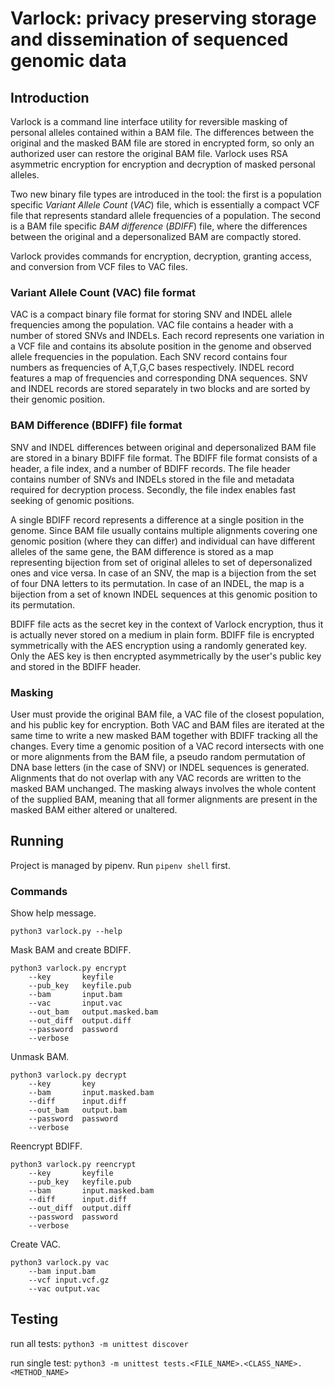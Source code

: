 # Varlock: privacy preserving storage and dissemination of sequenced genomic data

## Introduction
Varlock is a command line interface utility for reversible masking of personal alleles contained within a BAM file. The differences between the original and the masked BAM file are stored in encrypted form, so only an authorized user can restore the original BAM file. Varlock uses RSA asymmetric encryption for encryption and decryption of masked personal alleles.

Two new binary file types are introduced in the tool: the first is a population specific _Variant Allele Count_ (_VAC_) file, which is essentially a compact VCF file that represents standard allele frequencies of a population. The second is a BAM file specific _BAM difference_ (_BDIFF_) file, where the differences between the original and a depersonalized BAM are compactly stored. 

Varlock provides commands for encryption, decryption, granting access, and conversion from VCF files to VAC files. 

### Variant Allele Count (VAC) file format
VAC is a compact binary file format for storing SNV and INDEL allele frequencies among the population. VAC file contains a header with a number of stored SNVs and INDELs. Each record represents one variation in a VCF file and contains its absolute position in the genome and observed allele frequencies in the population. Each SNV record contains four numbers as frequencies of A,T,G,C bases respectively. INDEL record features a map of frequencies and corresponding DNA sequences. SNV and INDEL records are stored separately in two blocks and are sorted by their genomic position.

### BAM Difference (BDIFF) file format 
SNV and INDEL differences between original and depersonalized BAM file are stored in a binary BDIFF file format. The BDIFF file format consists of a header, a file index, and a number of BDIFF records. The file header contains number of SNVs and INDELs stored in the file and metadata required for decryption process. Secondly, the file index enables fast seeking of genomic positions. 

A single BDIFF record represents a difference at a single position in the genome. Since BAM file usually contains multiple alignments covering one genomic position (where they can differ) and individual can have different alleles of the same gene, the BAM difference is stored as a map representing bijection from set of original alleles to set of depersonalized ones and vice versa. In case of an SNV, the map is a bijection from the set of four DNA letters to its permutation. In case of an INDEL, the map is a bijection from a set of known INDEL sequences at this genomic position to its permutation.

BDIFF file acts as the secret key in the context of Varlock encryption, thus it is actually never stored on a medium in plain form. BDIFF file is encrypted symmetrically with the AES encryption using a randomly generated key. Only the AES key is then encrypted asymmetrically by the user's public key and stored in the BDIFF header. 

### Masking
User must provide the original BAM file, a VAC file of the closest population, and his public key for encryption. Both VAC and BAM files are iterated at the same time to write a new masked BAM together with BDIFF tracking all the changes. Every time a genomic position of a VAC record intersects with one or more alignments from the BAM file, a pseudo random permutation of DNA base letters (in the case of SNV) or INDEL sequences is generated. Alignments that do not overlap with any VAC records are written to the masked BAM unchanged. The masking always involves the whole content of the supplied BAM, meaning that all former alignments are present in the masked BAM either altered or unaltered.

## Running

Project is managed by pipenv. Run `pipenv shell` first.

### Commands
Show help message.
```
python3 varlock.py --help
```

Mask BAM and create BDIFF.
```
python3 varlock.py encrypt
    --key       keyfile
    --pub_key   keyfile.pub
    --bam       input.bam
    --vac       input.vac
    --out_bam   output.masked.bam
    --out_diff  output.diff
    --password  password
    --verbose
```

Unmask BAM.
```
python3 varlock.py decrypt
    --key       key
    --bam       input.masked.bam
    --diff      input.diff
    --out_bam   output.bam
    --password  password
    --verbose
```

Reencrypt BDIFF.
```
python3 varlock.py reencrypt
    --key       keyfile
    --pub_key   keyfile.pub
    --bam       input.masked.bam
    --diff      input.diff
    --out_diff  output.diff
    --password  password
    --verbose
```

Create VAC.
```
python3 varlock.py vac
    --bam input.bam
    --vcf input.vcf.gz
    --vac output.vac
```

## Testing

run all tests:
`python3 -m unittest discover`

run single test:
`python3 -m unittest tests.<FILE_NAME>.<CLASS_NAME>.<METHOD_NAME>`

